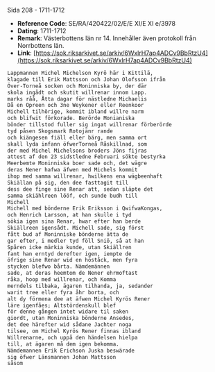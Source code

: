 Sida 208 - 1711-1712

- **Reference Code**: SE/RA/420422/02/E/E XI/E XI e/3978
- **Dating**: 1711-1712
- **Remark**: Västerbottens län nr 14. Innehåller även protokoll från Norrbottens län.
- **Link**: [https://sok.riksarkivet.se/arkiv/6WxlrH7ap4ADCv9BbRtzU4](https://sok.riksarkivet.se/arkiv/6WxlrH7ap4ADCv9BbRtzU4)

```txt linenums="1"
Lappmannen Michel Michelson Kyrö här i Kittilä,
klagade till Erik Mattsson och Johan Olofsson ifrån
Över-Torneå socken och Moninniska by, der där
skola ingådt och skutit willrenar innom Lapp.
marks råå, Åtta dagar för nästledne Michaelis
Då en Opreen och 3ne Weykener eller Reenkoor
Michell tilhörige, kommit ibland willre narm
och blifwit förkorade. Berörde Monianiska
bönder tillstod fuller sig ingat willrenar förberörde
tyd påsen Skogsmark Rotojänr rande
och kiängesen fiäll eller bärg, men samma ort
skall lyda infann öfwerTorneå Råskillnad, som
der med Michel Michelsons broders Jöns fijras
attest af den 23 sidstledne Februari sökte bestyrka
Meerbemte Moninniska boer sade och, det wägre
deras Nener hafwa äfwen med Michels kommit
ihop med samma willrenar, hwilkens ena wägbeenhaft
Skiällan på sig, den dee fasttagit till
dess dee finge sine Renar att, sedan släpte det
samma skiählreen lööf, och sunde budh till
Michell
Michell med bönderne Erik Eriksson i QwifwaKongas,
och Henrich Larsson, at han skulle i tyd
sökia igen sina Renar, hwar efter han berde
Skiällreen igensådt. Michell sade, sig först
fått bud af Moninniske bönderne ätta de
gar efter, i medler tyd föll Sniö, så at han
Spåren icke märkia kunde, utan Skiällren
fant han erntyd derefter igen, iempte de
öfrige sine Renar wid en höståck, men fyra
stycken blefwo bårta. Nämdemännen
sade, at deras heemtom de Nener ehrmoftast
råka, hoop med willrenar, och Komma
merndels tilbaka, ägaren tilhanda, ja, sedander
warit tree eller fyra åhr borta, och
alt dy förmena dee at äfwen Michel Kyrös Rener
läre igenfåes; Altstördenskull blef
för denne gången intet widare til saken
giordt, utan Moninniska bönderne Ansedes,
det dee härefter wid sådane Jachter noga
tilsee, om Michel Kyrös Rener finnas ibland
Willrenarne, och uppå den händelsen hielpa
till, at ägaren må dem igen bekomma.
Nämdemannen Erik Erichson Juska beswärade
sig öfwer Länsmannen Johan Mattsson
såsom
```
